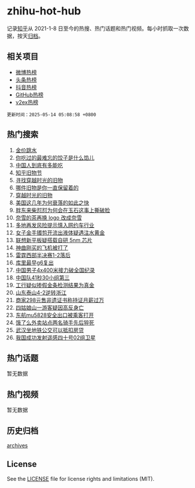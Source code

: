 # zhihu-hot-hub

记录[知乎](https://www.zhihu.com/)从 2021-1-8 日至今的热搜、热门话题和热门视频。每小时抓取一次数据，按天[归档](archives)。

## 相关项目

- [微博热榜](https://github.com/snaildev/weibo-hot-hub)
- [头条热榜](https://github.com/snaildev/toutiao-hot-hub)
- [抖音热榜](https://github.com/snaildev/douyin-hot-hub)
- [GitHub热榜](https://github.com/snaildev/github-hot-hub)
- [v2ex热榜](https://github.com/snaildev/v2ex-hot-hub)


`更新时间：2025-05-14 05:08:58 +0800`

## 热门搜索

1. [金价跳水](https://www.zhihu.com/search?q=%E9%87%91%E4%BB%B7%E8%B7%B3%E6%B0%B4)
1. [你吃过的最难忘的饺子是什么馅儿](https://www.zhihu.com/search?q=%E4%BD%A0%E5%90%83%E8%BF%87%E7%9A%84%E6%9C%80%E9%9A%BE%E5%BF%98%E7%9A%84%E9%A5%BA%E5%AD%90%E6%98%AF%E4%BB%80%E4%B9%88%E9%A6%85%E5%84%BF)
1. [中国人到底有多能吃](https://www.zhihu.com/search?q=%E4%B8%AD%E5%9B%BD%E4%BA%BA%E5%88%B0%E5%BA%95%E6%9C%89%E5%A4%9A%E8%83%BD%E5%90%83)
1. [知乎旧物节](https://www.zhihu.com/search?q=%E7%9F%A5%E4%B9%8E%E6%97%A7%E7%89%A9%E8%8A%82)
1. [寻找穿越时光的旧物](https://www.zhihu.com/search?q=%E5%AF%BB%E6%89%BE%E7%A9%BF%E8%B6%8A%E6%97%B6%E5%85%89%E7%9A%84%E6%97%A7%E7%89%A9)
1. [哪件旧物是你一直保留着的](https://www.zhihu.com/search?q=%E5%93%AA%E4%BB%B6%E6%97%A7%E7%89%A9%E6%98%AF%E4%BD%A0%E4%B8%80%E7%9B%B4%E4%BF%9D%E7%95%99%E7%9D%80%E7%9A%84)
1. [穿越时光的旧物](https://www.zhihu.com/search?q=%E7%A9%BF%E8%B6%8A%E6%97%B6%E5%85%89%E7%9A%84%E6%97%A7%E7%89%A9)
1. [美国这几年为何衰落的如此之快](https://www.zhihu.com/search?q=%E7%BE%8E%E5%9B%BD%E8%BF%99%E5%87%A0%E5%B9%B4%E4%B8%BA%E4%BD%95%E8%A1%B0%E8%90%BD%E7%9A%84%E5%A6%82%E6%AD%A4%E4%B9%8B%E5%BF%AB)
1. [胖东来柴怼怼为何会在玉石这事上撕破脸](https://www.zhihu.com/search?q=%E8%83%96%E4%B8%9C%E6%9D%A5%E6%9F%B4%E6%80%BC%E6%80%BC%E4%B8%BA%E4%BD%95%E4%BC%9A%E5%9C%A8%E7%8E%89%E7%9F%B3%E8%BF%99%E4%BA%8B%E4%B8%8A%E6%92%95%E7%A0%B4%E8%84%B8)
1. [奈雪的茶再换 logo 改成奈雪](https://www.zhihu.com/search?q=%E5%A5%88%E9%9B%AA%E7%9A%84%E8%8C%B6%E5%86%8D%E6%8D%A2%20logo%20%E6%94%B9%E6%88%90%E5%A5%88%E9%9B%AA)
1. [多地再发风险提示慎入网约车行业](https://www.zhihu.com/search?q=%E5%A4%9A%E5%9C%B0%E5%86%8D%E5%8F%91%E9%A3%8E%E9%99%A9%E6%8F%90%E7%A4%BA%E6%85%8E%E5%85%A5%E7%BD%91%E7%BA%A6%E8%BD%A6%E8%A1%8C%E4%B8%9A)
1. [女子金手镯剪开流出液体疑遇注水黄金](https://www.zhihu.com/search?q=%E5%A5%B3%E5%AD%90%E9%87%91%E6%89%8B%E9%95%AF%E5%89%AA%E5%BC%80%E6%B5%81%E5%87%BA%E6%B6%B2%E4%BD%93%E7%96%91%E9%81%87%E6%B3%A8%E6%B0%B4%E9%BB%84%E9%87%91)
1. [联想新平板疑搭载自研 5nm 芯片](https://www.zhihu.com/search?q=%E8%81%94%E6%83%B3%E6%96%B0%E5%B9%B3%E6%9D%BF%E7%96%91%E6%90%AD%E8%BD%BD%E8%87%AA%E7%A0%94%205nm%20%E8%8A%AF%E7%89%87)
1. [神曲刚买的飞机被打了](https://www.zhihu.com/search?q=%E7%A5%9E%E6%9B%B2%E5%88%9A%E4%B9%B0%E7%9A%84%E9%A3%9E%E6%9C%BA%E8%A2%AB%E6%89%93%E4%BA%86)
1. [雷霆西部半决赛1-2落后](https://www.zhihu.com/search?q=%E9%9B%B7%E9%9C%86%E8%A5%BF%E9%83%A8%E5%8D%8A%E5%86%B3%E8%B5%9B1-2%E8%90%BD%E5%90%8E)
1. [库里最早g6复出](https://www.zhihu.com/search?q=%E5%BA%93%E9%87%8C%E6%9C%80%E6%97%A9g6%E5%A4%8D%E5%87%BA)
1. [中国男子4x400米接力破全国纪录](https://www.zhihu.com/search?q=%E4%B8%AD%E5%9B%BD%E7%94%B7%E5%AD%904x400%E7%B1%B3%E6%8E%A5%E5%8A%9B%E7%A0%B4%E5%85%A8%E5%9B%BD%E7%BA%AA%E5%BD%95)
1. [中国队41秒30小组第三](https://www.zhihu.com/search?q=%E4%B8%AD%E5%9B%BD%E9%98%9F41%E7%A7%9230%E5%B0%8F%E7%BB%84%E7%AC%AC%E4%B8%89)
1. [工行疑似掺假金条检测结果为真金](https://www.zhihu.com/search?q=%E5%B7%A5%E8%A1%8C%E7%96%91%E4%BC%BC%E6%8E%BA%E5%81%87%E9%87%91%E6%9D%A1%E6%A3%80%E6%B5%8B%E7%BB%93%E6%9E%9C%E4%B8%BA%E7%9C%9F%E9%87%91)
1. [山东泰山4-2逆转浙江](https://www.zhihu.com/search?q=%E5%B1%B1%E4%B8%9C%E6%B3%B0%E5%B1%B14-2%E9%80%86%E8%BD%AC%E6%B5%99%E6%B1%9F)
1. [商家298元售非遗证书称持证月薪过万](https://www.zhihu.com/search?q=%E5%95%86%E5%AE%B6298%E5%85%83%E5%94%AE%E9%9D%9E%E9%81%97%E8%AF%81%E4%B9%A6%E7%A7%B0%E6%8C%81%E8%AF%81%E6%9C%88%E8%96%AA%E8%BF%87%E4%B8%87)
1. [四姑娘山一游客疑因高反身亡](https://www.zhihu.com/search?q=%E5%9B%9B%E5%A7%91%E5%A8%98%E5%B1%B1%E4%B8%80%E6%B8%B8%E5%AE%A2%E7%96%91%E5%9B%A0%E9%AB%98%E5%8F%8D%E8%BA%AB%E4%BA%A1)
1. [东航mu5828安全出口被乘客打开](https://www.zhihu.com/search?q=%E4%B8%9C%E8%88%AAmu5828%E5%AE%89%E5%85%A8%E5%87%BA%E5%8F%A3%E8%A2%AB%E4%B9%98%E5%AE%A2%E6%89%93%E5%BC%80)
1. [饿了么外卖站点两名骑手先后猝死](https://www.zhihu.com/search?q=%E9%A5%BF%E4%BA%86%E4%B9%88%E5%A4%96%E5%8D%96%E7%AB%99%E7%82%B9%E4%B8%A4%E5%90%8D%E9%AA%91%E6%89%8B%E5%85%88%E5%90%8E%E7%8C%9D%E6%AD%BB)
1. [武汉坐地铁公交可以抵扣房贷](https://www.zhihu.com/search?q=%E6%AD%A6%E6%B1%89%E5%9D%90%E5%9C%B0%E9%93%81%E5%85%AC%E4%BA%A4%E5%8F%AF%E4%BB%A5%E6%8A%B5%E6%89%A3%E6%88%BF%E8%B4%B7)
1. [我国成功发射遥感四十号02组卫星](https://www.zhihu.com/search?q=%E6%88%91%E5%9B%BD%E6%88%90%E5%8A%9F%E5%8F%91%E5%B0%84%E9%81%A5%E6%84%9F%E5%9B%9B%E5%8D%81%E5%8F%B702%E7%BB%84%E5%8D%AB%E6%98%9F)

## 热门话题

暂无数据

## 热门视频

暂无数据

## 历史归档

[archives](archives)

## License

See the [LICENSE](LICENSE) file for license rights and limitations (MIT).
